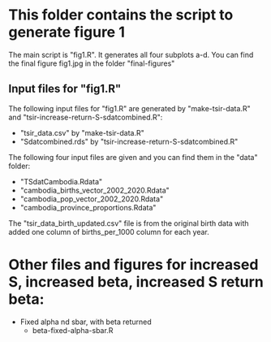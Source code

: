 # This folder contains the script to generate figure 1

The main script is "fig1.R". It generates all four subplots a-d. You can find the final figure fig1.jpg in the folder "final-figures"

## Input files for "fig1.R"
The following input files for "fig1.R" are generated by "make-tsir-data.R" and "tsir-increase-return-S-sdatcombined.R":
- "tsir_data.csv" by "make-tsir-data.R"
- "Sdatcombined.rds" by "tsir-increase-return-S-sdatcombined.R"

The following four input files are given and you can find them in the "data" folder:
- "TSdatCambodia.Rdata"
- "cambodia_births_vector_2002_2020.Rdata"
- "cambodia_pop_vector_2002_2020.Rdata"
- "cambodia_province_proportions.Rdata"

The "tsir_data_birth_updated.csv" file is from the original birth data with added one column of births_per_1000 column for each year.

# Other files and figures for increased S, increased beta, increased S return beta:
- Fixed alpha nd sbar, with beta returned 
  - beta-fixed-alpha-sbar.R
